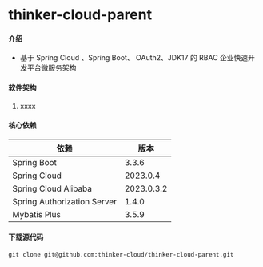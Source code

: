 # thinker-cloud-parent

#### 介绍

- 基于 Spring Cloud 、Spring Boot、 OAuth2、JDK17 的 RBAC 企业快速开发平台微服务架构

#### 软件架构

1.  xxxx

#### 核心依赖

| 依赖                          | 版本         |
|-----------------------------|------------|
| Spring Boot                 | 3.3.6      |
| Spring Cloud                | 2023.0.4   |
| Spring Cloud Alibaba        | 2023.0.3.2 |
| Spring Authorization Server | 1.4.0      |
| Mybatis Plus                | 3.5.9      |

#### 下载源代码

```shell
git clone git@github.com:thinker-cloud/thinker-cloud-parent.git
```
